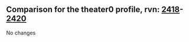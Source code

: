## Comparison for the theater0 profile, rvn: [2418](https://github.com/PRO100KatYT/FortniteProfileRevisions/tree/main/profiles/theater0/2418%20theater0.json)-[2420](https://github.com/PRO100KatYT/FortniteProfileRevisions/tree/main/profiles/theater0/2420%20theater0.json)

No changes
